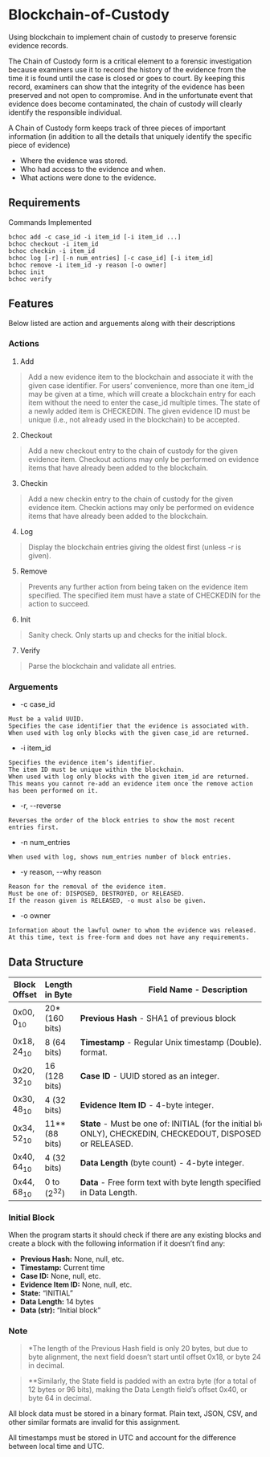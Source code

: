 # Blockchain-of-Custody

Using blockchain to implement chain of custody to preserve forensic evidence records.

The Chain of Custody form is a critical element to a forensic investigation because examiners use it to record the history of the evidence from the time it is found until the case is closed or goes to court. By keeping this record, examiners can show that the integrity of the evidence has been preserved and not open to compromise. And in the unfortunate event that evidence does become contaminated, the chain of custody will clearly identify the responsible individual.

A Chain of Custody form keeps track of three pieces of important information (in addition to all the details that uniquely identify the specific piece of evidence)

- Where the evidence was stored.
- Who had access to the evidence and when.
- What actions were done to the evidence.

## Requirements

Commands Implemented

```
bchoc add -c case_id -i item_id [-i item_id ...]
bchoc checkout -i item_id
bchoc checkin -i item_id
bchoc log [-r] [-n num_entries] [-c case_id] [-i item_id]
bchoc remove -i item_id -y reason [-o owner]
bchoc init
bchoc verify
```

## Features

Below listed are action and arguements along with their descriptions

### Actions

1. Add

> Add a new evidence item to the blockchain and associate it with the given case identifier. For users’ convenience, more than one item_id may be given at a time, which will create a blockchain entry for each item without the need to enter the case_id multiple times. The state of a newly added item is CHECKEDIN. The given evidence ID must be unique (i.e., not already used in the blockchain) to be accepted.

2. Checkout

> Add a new checkout entry to the chain of custody for the given evidence item. Checkout actions may only be performed on evidence items that have already been added to the blockchain.

3. Checkin

> Add a new checkin entry to the chain of custody for the given evidence item. Checkin actions may only be performed on evidence items that have already been added to the blockchain.

4. Log

> Display the blockchain entries giving the oldest first (unless -r is given).

5. Remove

> Prevents any further action from being taken on the evidence item specified. The specified item must have a state of CHECKEDIN for the action to succeed.

6. Init

> Sanity check. Only starts up and checks for the initial block.

7. Verify

> Parse the blockchain and validate all entries.

### Arguements

- -c case_id

```
Must be a valid UUID.
Specifies the case identifier that the evidence is associated with.
When used with log only blocks with the given case_id are returned.
```

- -i item_id

```
Specifies the evidence item’s identifier.
The item ID must be unique within the blockchain.
When used with log only blocks with the given item_id are returned.
This means you cannot re-add an evidence item once the remove action has been performed on it.
```

- -r, --reverse

```
Reverses the order of the block entries to show the most recent entries first.
```

- -n num_entries

```
When used with log, shows num_entries number of block entries.
```

- -y reason, --why reason

```
Reason for the removal of the evidence item.
Must be one of: DISPOSED, DESTROYED, or RELEASED.
If the reason given is RELEASED, -o must also be given.
```

- -o owner

```
Information about the lawful owner to whom the evidence was released.
At this time, text is free-form and does not have any requirements.
```

## Data Structure

| Block Offset          | Length in Byte        | Field Name - Description                                                                                                   |
| --------------------- | --------------------- | -------------------------------------------------------------------------------------------------------------------------- |
| 0x00, 0<sub>10</sub>  | 20\* (160 bits)       | **Previous Hash** - SHA1 of previous block                                                                                 |
| 0x18, 24<sub>10</sub> | 8 (64 bits)           | **Timestamp** - Regular Unix timestamp (Double). ISO 8601 format.                                                          |
| 0x20, 32<sub>10</sub> | 16 (128 bits)         | **Case ID** - UUID stored as an integer.                                                                                   |
| 0x30, 48<sub>10</sub> | 4 (32 bits)           | **Evidence Item ID** - 4-byte integer.                                                                                     |
| 0x34, 52<sub>10</sub> | 11\*\* (88 bits)      | **State** - Must be one of: INITIAL (for the initial block ONLY), CHECKEDIN, CHECKEDOUT, DISPOSED, DESTROYED, or RELEASED. |
| 0x40, 64<sub>10</sub> | 4 (32 bits)           | **Data Length** (byte count) - 4-byte integer.                                                                             |
| 0x44, 68<sub>10</sub> | 0 to (2<sup>32</sup>) | **Data** - Free form text with byte length specified in Data Length.                                                       |

### Initial Block

When the program starts it should check if there are any existing blocks and create a block with the following information if it doesn’t find any:

- **Previous Hash:** None, null, etc.
- **Timestamp:** Current time
- **Case ID:** None, null, etc.
- **Evidence Item ID:** None, null, etc.
- **State:** “INITIAL”
- **Data Length:** 14 bytes
- **Data (str):** “Initial block”

### Note

> \*The length of the Previous Hash field is only 20 bytes, but due to byte alignment, the next field doesn’t start until offset 0x18, or byte 24 in decimal.

> \*\*Similarly, the State field is padded with an extra byte (for a total of 12 bytes or 96 bits), making the Data Length field’s offset 0x40, or byte 64 in decimal.

All block data must be stored in a binary format. Plain text, JSON, CSV, and other similar formats are invalid for this assignment.

All timestamps must be stored in UTC and account for the difference between local time and UTC.
